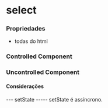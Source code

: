 
# select

### Propriedades
- todas do html

###  Controlled Component

### Uncontrolled Component

#### Considerações


--- setState -----
setState é assíncrono.